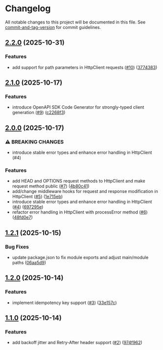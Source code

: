 # Changelog

All notable changes to this project will be documented in this file. See [commit-and-tag-version](https://github.com/absolute-version/commit-and-tag-version) for commit guidelines.

## [2.2.0](https://github.com/reggieofarrell/http-client/compare/v2.1.0...v2.2.0) (2025-10-31)


### Features

* add support for path parameters in HttpClient requests ([#10](https://github.com/reggieofarrell/http-client/issues/10)) ([3774383](https://github.com/reggieofarrell/http-client/commit/3774383bcbab49260ca740871de0fe0a2d8c08a4))

## [2.1.0](https://github.com/reggieofarrell/http-client/compare/v2.0.0...v2.1.0) (2025-10-17)


### Features

* introduce OpenAPI SDK Code Generator for strongly-typed client generation ([#9](https://github.com/reggieofarrell/http-client/issues/9)) ([c2268f3](https://github.com/reggieofarrell/http-client/commit/c2268f313cbdfe5a24c4477fa4b14474af56abf3))

## [2.0.0](https://github.com/reggieofarrell/http-client/compare/v1.2.1...v2.0.0) (2025-10-17)


### ⚠ BREAKING CHANGES

* introduce stable error types and enhance error handling in HttpClient (#4)

### Features

* add HEAD and OPTIONS request methods to HttpClient and make request method public ([#7](https://github.com/reggieofarrell/http-client/issues/7)) ([4b80c41](https://github.com/reggieofarrell/http-client/commit/4b80c41ad1d174e90747ccf2dacbec5144ec4b10))
* add/change middleware hooks for request and response modification in HttpClient ([#5](https://github.com/reggieofarrell/http-client/issues/5)) ([1e715eb](https://github.com/reggieofarrell/http-client/commit/1e715ebce4dde9118470ee006158652c372dc510))
* introduce stable error types and enhance error handling in HttpClient ([#4](https://github.com/reggieofarrell/http-client/issues/4)) ([697295e](https://github.com/reggieofarrell/http-client/commit/697295e434a7e92a571f8b9c3f3855dd7efb2bf4))
* refactor error handling in HttpClient with processError method ([#6](https://github.com/reggieofarrell/http-client/issues/6)) ([48fd0e7](https://github.com/reggieofarrell/http-client/commit/48fd0e716d2575051014b40c46cf2a75873224ce))

## [1.2.1](https://github.com/reggieofarrell/http-client/compare/v1.2.0...v1.2.1) (2025-10-15)


### Bug Fixes

* update package.json to fix module exports and adjust main/module paths ([06aa5d9](https://github.com/reggieofarrell/http-client/commit/06aa5d9db490427948323a19977876177bef0154))

## [1.2.0](https://github.com/reggieofarrell/http-client/compare/v1.1.0...v1.2.0) (2025-10-14)


### Features

* implement idempotency key support ([#3](https://github.com/reggieofarrell/http-client/issues/3)) ([33e157c](https://github.com/reggieofarrell/http-client/commit/33e157c18111d1cc8720aa568073b321b179c0c9))

## [1.1.0](https://github.com/reggieofarrell/http-client/compare/v1.0.6...v1.1.0) (2025-10-14)


### Features

* add backoff jitter and Retry-After header support ([#2](https://github.com/reggieofarrell/http-client/issues/2)) ([974f962](https://github.com/reggieofarrell/http-client/commit/974f962aab1d1c99c00dc7148209ba8ec30e5609))
